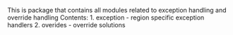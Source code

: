 This is package that contains all modules related to exception handling and override handling
Contents:
    1. exception - region specific exception handlers
    2.  overides - override solutions

